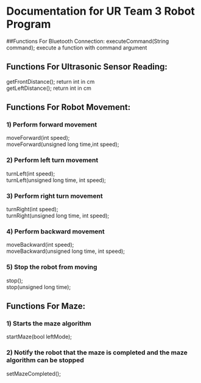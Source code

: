 # Documentation for UR Team 3 Robot Program

##Functions For Bluetooth Connection:
executeCommand(String command); execute a function with command argument

## Functions For Ultrasonic Sensor Reading:
getFrontDistance(); return int in cm\
getLeftDistance();  return int in cm

## Functions For Robot Movement:

### 1) Perform forward movement
moveForward(int speed);\
moveForward(unsigned long time,int speed);

### 2) Perform left turn movement
turnLeft(int speed);\
turnLeft(unsigned long time, int speed);

### 3) Perform right turn movement
turnRight(int speed);\
turnRight(unsigned long time, int speed);

### 4) Perform backward movement
moveBackward(int speed);\
moveBackward(unsigned long time, int speed);

### 5) Stop the robot from moving
stop();\
stop(unsigned long time);

## Functions For Maze:
### 1) Starts the maze algorithm
startMaze(bool leftMode);
### 2) Notify the robot that the maze is completed and the maze algorithm can be stopped
setMazeCompleted();
